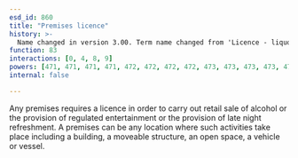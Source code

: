 ```yaml
---
esd_id: 860
title: "Premises licence"
history: >-
  Name changed in version 3.00. Term name changed from 'Licence - liquor' to 'Licences - alcohol and entertainment - premises' in version 3.00. Name changed to 'Premises alcohol and entertainment licence' in version 4.00. Changed name and scope notes in version 4.0.1.
function: 83
interactions: [0, 4, 8, 9]
powers: [471, 471, 471, 471, 472, 472, 472, 472, 473, 473, 473, 473, 474, 474, 474, 474, 617, 617, 617, 617, 618, 618, 618, 618, 619, 619, 619, 619, 620, 620, 620, 620, 621, 621, 621, 621, 622, 622, 622, 622, 623, 624, 625, 626, 627, 628, 629, 630, 631, 632, 633, 634, 659, 659, 659, 659, 659, 660, 661, 661, 661, 663, 663, 663, 664, 664, 664, 664, 735, 735, 2800]
internal: false

---
```


Any premises requires a licence in order to carry out retail sale of alcohol or the provision of regulated entertainment or the provision of late night refreshment.  A premises can be any location where such activities take place including a building, a moveable structure, an open space, a vehicle or vessel.

